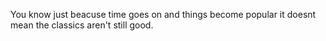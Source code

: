 You know just beacuse time goes on and things become popular it doesnt mean the classics aren't still good.
